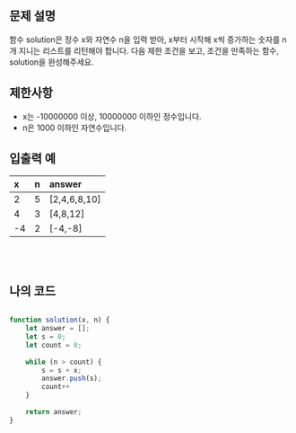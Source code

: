 ## 문제 설명

함수 solution은 정수 x와 자연수 n을 입력 받아, x부터 시작해 x씩 증가하는 숫자를 n개 지니는 리스트를 리턴해야 합니다. 다음 제한 조건을 보고, 조건을 만족하는 함수, solution을 완성해주세요.

## 제한사항

* x는 -10000000 이상, 10000000 이하인 정수입니다.
* n은 1000 이하인 자연수입니다.

## 입출력 예

|x|n|answer|
|:------|:---|:---|
|2|5|[2,4,6,8,10]|
|4|3|[4,8,12]|
|-4|2|[-4,-8]|

<br/>
<br/>

## 나의 코드

```js

function solution(x, n) {
    let answer = [];
    let s = 0;
    let count = 0;
    
    while (n > count) {
        s = s + x;
        answer.push(s);
        count++
    }
    
    return answer;
}
```

